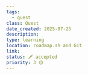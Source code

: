 ```yaml
---
tags:
  - quest
class: Quest
date_created: 2025-07-25
description: 
type: learning
location: roadmap.sh and Git
link: 
status: 🗡️ accepted
priority: 3 🟡
---
```


